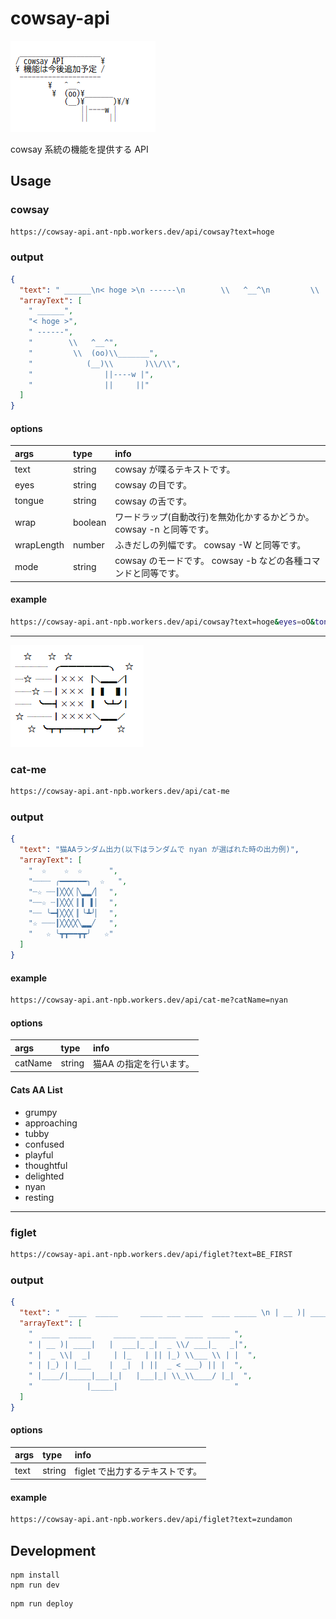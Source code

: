 # cowsay-api
![cowsay API の宣伝画面](README-banner.png "cowsay API の宣伝画面")

cowsay 系統の機能を提供する API

## Usage

### cowsay
```sh
https://cowsay-api.ant-npb.workers.dev/api/cowsay?text=hoge
```
### output
```json
{
  "text": " ______\n< hoge >\n ------\n        \\   ^__^\n         \\  (oo)\\_______\n            (__)\\       )\\/\\\n                ||----w |\n                ||     ||",
  "arrayText": [
    " ______",
    "< hoge >",
    " ------",
    "        \\   ^__^",
    "         \\  (oo)\\_______",
    "            (__)\\       )\\/\\",
    "                ||----w |",
    "                ||     ||"
  ]
}
```

#### options
| args       | type    | info                                                             |
| :--------- | :-----  | :--------------------------------------------------------------- |
| text       | string  | cowsay が喋るテキストです。                                        |
| eyes       | string  | cowsay の目です。                                                 |
| tongue     | string  | cowsay の舌です。                                                 |
| wrap       | boolean | ワードラップ(自動改行)を無効化かするかどうか。 cowsay -n と同等です。 |
| wrapLength | number  | ふきだしの列幅です。 cowsay -W と同等です。                         |
| mode       | string  | cowsay のモードです。 cowsay -b などの各種コマンドと同等です。       |

#### example
```sh
https://cowsay-api.ant-npb.workers.dev/api/cowsay?text=hoge&eyes=oO&tongue=U&wrap=false&wrapLength=40&mode=b
```

---
![cat-me の宣伝画面](cat-me-banner.png "cat-me の宣伝画面")

### cat-me
```sh
https://cowsay-api.ant-npb.workers.dev/api/cat-me
```

### output
```json
{
  "text": "猫AAランダム出力(以下はランダムで nyan が選ばれた時の出力例)",
  "arrayText": [
    "  ☆    ☆  ☆      ",
    "┈┈┈┈ ╭━━━━━━╮  ☆   ",
    "┈☆ ┈┈┃╳╳╳▕╲▂▂╱▏  ",
    "┈┈☆ ┈┃╳╳╳▕▏▍▕▍▏  ",
    "┈┈ ╰━┫╳╳╳▕▏╰┻╯▏  ",
    "☆ ┈┈┈┃╳╳╳╳╲▂▂╱   ",
    "   ☆ ╰┳┳━━┳┳╯   ☆"
  ]
}
```

#### example
```sh
https://cowsay-api.ant-npb.workers.dev/api/cat-me?catName=nyan
```

#### options
| args    | type    | info                  |
| :------ | :-----  | :--------             |
| catName | string  | 猫AA の指定を行います。 |

#### Cats AA List
* grumpy
* approaching
* tubby
* confused
* playful
* thoughtful
* delighted
* nyan
* resting

---

### figlet
```sh
https://cowsay-api.ant-npb.workers.dev/api/figlet?text=BE_FIRST
```

### output
```json
{
  "text": "  ____  _____     _____ ___ ____  ____ _____ \n | __ )| ____|   |  ___|_ _|  _ \\/ ___|_   _|\n |  _ \\|  _|     | |_   | || |_) \\___ \\ | |  \n | |_) | |___    |  _|  | ||  _ < ___) || |  \n |____/|_____|___|_|   |___|_| \\_\\____/ |_|  \n            |_____|                          ",
  "arrayText": [
    "  ____  _____     _____ ___ ____  ____ _____ ",
    " | __ )| ____|   |  ___|_ _|  _ \\/ ___|_   _|",
    " |  _ \\|  _|     | |_   | || |_) \\___ \\ | |  ",
    " | |_) | |___    |  _|  | ||  _ < ___) || |  ",
    " |____/|_____|___|_|   |___|_| \\_\\____/ |_|  ",
    "            |_____|                          "
  ]
}
```

#### options
| args       | type    | info                          |
| :--------- | :-----  | :---------------------------- |
| text       | string  | figlet で出力するテキストです。 |

#### example
```sh
https://cowsay-api.ant-npb.workers.dev/api/figlet?text=zundamon
```

## Development
```
npm install
npm run dev
```

```
npm run deploy
```
